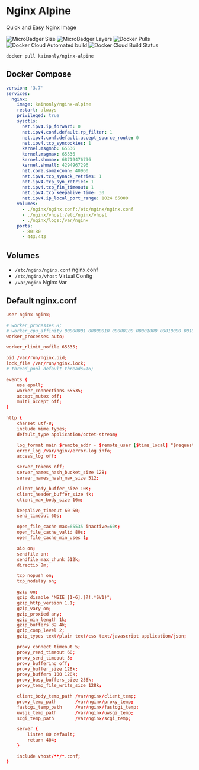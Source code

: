 # Nginx Alpine

Quick and Easy Nginx Image

![MicroBadger Size](https://img.shields.io/microbadger/image-size/kainonly/nginx-alpine.svg?style=flat-square)
![MicroBadger Layers](https://img.shields.io/microbadger/layers/kainonly/nginx-alpine.svg?style=flat-square)
![Docker Pulls](https://img.shields.io/docker/pulls/kainonly/nginx-alpine.svg?style=flat-square)
![Docker Cloud Automated build](https://img.shields.io/docker/cloud/automated/kainonly/nginx-alpine.svg?style=flat-square)
![Docker Cloud Build Status](https://img.shields.io/docker/cloud/build/kainonly/nginx-alpine.svg?style=flat-square)

```shell
docker pull kainonly/nginx-alpine
```

## Docker Compose

```yaml
version: '3.7'
services:
  nginx:
    image: kainonly/nginx-alpine
    restart: always
    privileged: true
    sysctls:
      net.ipv4.ip_forward: 0
      net.ipv4.conf.default.rp_filter: 1
      net.ipv4.conf.default.accept_source_route: 0
      net.ipv4.tcp_syncookies: 1
      kernel.msgmnb: 65536
      kernel.msgmax: 65536
      kernel.shmmax: 68719476736
      kernel.shmall: 4294967296
      net.core.somaxconn: 40960
      net.ipv4.tcp_synack_retries: 1
      net.ipv4.tcp_syn_retries: 1
      net.ipv4.tcp_fin_timeout: 1
      net.ipv4.tcp_keepalive_time: 30
      net.ipv4.ip_local_port_range: 1024 65000
    volumes:
      - ./nginx/nginx.conf:/etc/nginx/nginx.conf
      - ./nginx/vhost:/etc/nginx/vhost
      - ./nginx/logs:/var/nginx
    ports:
      - 80:80
      - 443:443
```

## Volumes

- `/etc/nginx/nginx.conf` nginx.conf
- `/etc/nginx/vhost` Virtual Config
- `/var/nginx` Nginx Var

## Default nginx.conf

```conf
user nginx nginx;

# worker_processes 8;
# worker_cpu_affinity 00000001 00000010 00000100 00001000 00010000 00100000 01000000 10000000;
worker_processes auto;

worker_rlimit_nofile 65535;

pid /var/run/nginx.pid;
lock_file /var/run/nginx.lock;
# thread_pool default threads=16;

events {
    use epoll;
    worker_connections 65535; 
    accept_mutex off;
    multi_accept off;
}

http {
    charset utf-8;
    include mime.types;
    default_type application/octet-stream;

    log_format main $remote_addr - $remote_user [$time_local] "$request"  $status $body_bytes_sent "$http_referer"  "$http_user_agent" "$http_x_forwarded_for";
    error_log /var/nginx/error.log info;
    access_log off;

    server_tokens off;
    server_names_hash_bucket_size 128;
    server_names_hash_max_size 512;

    client_body_buffer_size 10K;
    client_header_buffer_size 4k;
    client_max_body_size 16m;

    keepalive_timeout 60 50;
    send_timeout 60s;

    open_file_cache max=65535 inactive=60s;
    open_file_cache_valid 80s;
    open_file_cache_min_uses 1;

    aio on;
    sendfile on; 
    sendfile_max_chunk 512k;
    directio 8m;

    tcp_nopush on;
    tcp_nodelay on;

    gzip on; 
    gzip_disable "MSIE [1-6].(?!.*SV1)";
    gzip_http_version 1.1;
    gzip_vary on;
    gzip_proxied any;
    gzip_min_length 1k;
    gzip_buffers 32 4k;
    gzip_comp_level 2;
    gzip_types text/plain text/css text/javascript application/json;

    proxy_connect_timeout 5;
    proxy_read_timeout 60;
    proxy_send_timeout 5;
    proxy_buffering off;
    proxy_buffer_size 128k;
    proxy_buffers 100 128k;
    proxy_busy_buffers_size 256k;
    proxy_temp_file_write_size 128k;

    client_body_temp_path /var/nginx/client_temp;
    proxy_temp_path       /var/nginx/proxy_temp;
    fastcgi_temp_path     /var/nginx/fastcgi_temp;
    uwsgi_temp_path       /var/nginx/uwsgi_temp;
    scgi_temp_path        /var/nginx/scgi_temp;

    server {
        listen 80 default;
        return 404;
    }

    include vhost/**/*.conf;
}
```
